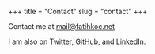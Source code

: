 +++
title = "Contact"
slug = "contact"
+++

Contact me at mail@fatihkoc.net

I am also on [Twitter](https://twitter.com/fatihkocnet/), [GitHub](https://github.com/fatihkc/), and [LinkedIn](https://www.linkedin.com/in/fatihhkoc/).